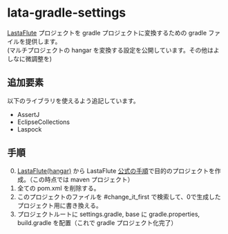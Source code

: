 lata-gradle-settings
========================
[LastaFlute](http://dbflute.seasar.org/ja/lastaflute/ "LastaFlute") プロジェクトを gradle プロジェクトに変換するための gradle ファイルを提供します。      
(マルチプロジェクトの hangar を変換する設定を公開しています。その他はよしなに微調整を)


追加要素
------------------------
以下のライブラリを使えるよう追記しています。
+ AssertJ
+ EclipseCollections
+ Laspock


手順
-----------------------------
0. [LastaFlute(hangar)](https://github.com/lastaflute/lastaflute-example-maihama "hangar") から LastaFlute [公式の手順](http://dbflute.seasar.org/ja/lastaflute/howto/startup/multi.html#howto "手順")で目的のプロジェクトを作成。（この時点では maven プロジェクト）
1. 全ての pom.xml を削除する。
2. このプロジェクトのファイルを #change_it_first で検索して、0で生成したプロジェクト用に書き換える。
3. プロジェクトルートに settings.gradle, base に gradle.properties, build.gradle を配置（これで gradle プロジェクト化完了）
